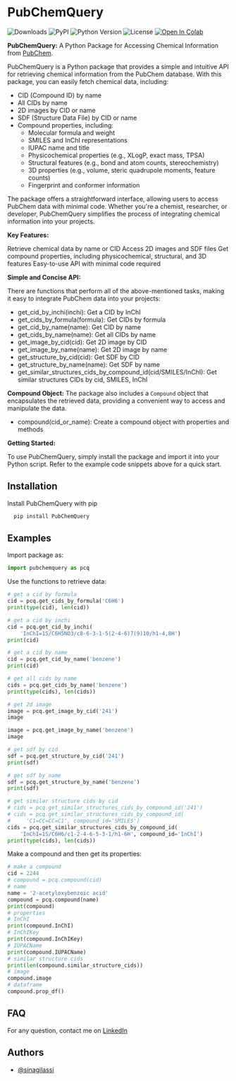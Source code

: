 # PubChemQuery

![Downloads](https://img.shields.io/pypi/dm/PubChemQuery) ![PyPI](https://img.shields.io/pypi/v/PubChemQuery) ![Python Version](https://img.shields.io/pypi/pyversions/PubChemQuery.svg) ![License](https://img.shields.io/pypi/l/PubChemQuery) [![Open In Colab](https://colab.research.google.com/assets/colab-badge.svg)](https://colab.research.google.com/drive/1hKrOe6K1L_fpd6_izhpVXaA1Zmq6Z8Fo?usp=sharing)

**PubChemQuery:** A Python Package for Accessing Chemical Information from [PubChem](https://pubchem.ncbi.nlm.nih.gov/).

PubChemQuery is a Python package that provides a simple and intuitive API for retrieving chemical information from the PubChem database. With this package, you can easily fetch chemical data, including:

* CID (Compound ID) by name
* All CIDs by name
* 2D images by CID or name
* SDF (Structure Data File) by CID or name
* Compound properties, including:
    - Molecular formula and weight
    - SMILES and InChI representations
    - IUPAC name and title
    - Physicochemical properties (e.g., XLogP, exact mass, TPSA)
    - Structural features (e.g., bond and atom counts, stereochemistry)
    - 3D properties (e.g., volume, steric quadrupole moments, feature counts)
    - Fingerprint and conformer information

The package offers a straightforward interface, allowing users to access PubChem data with minimal code. Whether you're a chemist, researcher, or developer, PubChemQuery simplifies the process of integrating chemical information into your projects.

**Key Features:**

Retrieve chemical data by name or CID
Access 2D images and SDF files
Get compound properties, including physicochemical, structural, and 3D features
Easy-to-use API with minimal code required

**Simple and Concise API:**

There are functions that perform all of the above-mentioned tasks, making it easy to integrate PubChem data into your projects:

* get_cid_by_inchi(inchi): Get a CID by InChI
* get_cids_by_formula(formula): Get CIDs by formula
* get_cid_by_name(name): Get CID by name
* get_cids_by_name(name): Get all CIDs by name
* get_image_by_cid(cid): Get 2D image by CID
* get_image_by_name(name): Get 2D image by name
* get_structure_by_cid(cid): Get SDF by CID
* get_structure_by_name(name): Get SDF by name
* get_similar_structures_cids_by_compound_id(cid/SMILES/InChI): Get similar structures CIDs by cid, SMILES, InChI

**Compound Object:**
The package also includes a `Compound` object that encapsulates the retrieved data, providing a convenient way
to access and manipulate the data.

* compound(cid_or_name): Create a compound object with properties and methods

**Getting Started:**

To use PubChemQuery, simply install the package and import it into your Python script. Refer to the example code snippets above for a quick start.

## Installation

Install PubChemQuery with pip

```python
  pip install PubChemQuery
```

## Examples

Import package as:

```python
import pubchemquery as pcq
```

Use the functions to retrieve data:

```python
# get a cid by formula
cid = pcq.get_cids_by_formula('C6H6')
print(type(cid), len(cid))
```

```python
# get a cid by inchi
cid = pcq.get_cid_by_inchi(
    'InChI=1S/C6H5NO3/c8-6-3-1-5(2-4-6)7(9)10/h1-4,8H')
print(cid)
```

```python
# get a cid by name
cid = pcq.get_cid_by_name('benzene')
print(cid)
```

```python
# get all cids by name
cids = pcq.get_cids_by_name('benzene')
print(type(cids), len(cids))
```

```python
# get 2d image
image = pcq.get_image_by_cid('241')
image
```

```python
image = pcq.get_image_by_name('benzene')
image
```

```python
# get sdf by cid
sdf = pcq.get_structure_by_cid('241')
print(sdf)
```

```python
# get sdf by name
sdf = pcq.get_structure_by_name('benzene')
print(sdf)
```

```python
# get similar structure cids by cid
# cids = pcq.get_similar_structures_cids_by_compound_id('241')
# cids = pcq.get_similar_structures_cids_by_compound_id(
#     'C1=CC=CC=C1', compound_id='SMILES')
cids = pcq.get_similar_structures_cids_by_compound_id(
    'InChI=1S/C6H6/c1-2-4-6-5-3-1/h1-6H', compound_id='InChI')
print(type(cids), len(cids))
```

Make a compound and then get its properties:

```python
# make a compound
cid = 2244
# compound = pcq.compound(cid)
# name
name = '2-acetyloxybenzoic acid'
compound = pcq.compound(name)
print(compound)
# properties
# InChI
print(compound.InChI)
# InChIKey
print(compound.InChIKey)
# IUPACName
print(compound.IUPACName)
# similar structure cids
print(len(compound.similar_structure_cids))
# image
compound.image
# dataframe
compound.prop_df()
```

## FAQ

For any question, contact me on [LinkedIn](https://www.linkedin.com/in/sina-gilassi/) 


## Authors

- [@sinagilassi](https://www.github.com/sinagilassi)
